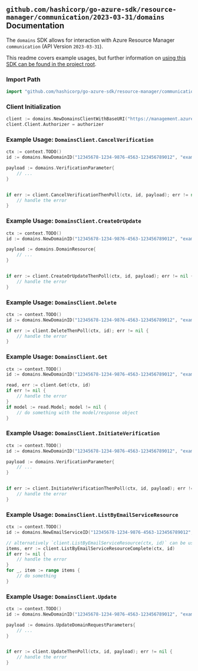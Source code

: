 
## `github.com/hashicorp/go-azure-sdk/resource-manager/communication/2023-03-31/domains` Documentation

The `domains` SDK allows for interaction with Azure Resource Manager `communication` (API Version `2023-03-31`).

This readme covers example usages, but further information on [using this SDK can be found in the project root](https://github.com/hashicorp/go-azure-sdk/tree/main/docs).

### Import Path

```go
import "github.com/hashicorp/go-azure-sdk/resource-manager/communication/2023-03-31/domains"
```


### Client Initialization

```go
client := domains.NewDomainsClientWithBaseURI("https://management.azure.com")
client.Client.Authorizer = authorizer
```


### Example Usage: `DomainsClient.CancelVerification`

```go
ctx := context.TODO()
id := domains.NewDomainID("12345678-1234-9876-4563-123456789012", "example-resource-group", "emailServiceValue", "domainValue")

payload := domains.VerificationParameter{
	// ...
}


if err := client.CancelVerificationThenPoll(ctx, id, payload); err != nil {
	// handle the error
}
```


### Example Usage: `DomainsClient.CreateOrUpdate`

```go
ctx := context.TODO()
id := domains.NewDomainID("12345678-1234-9876-4563-123456789012", "example-resource-group", "emailServiceValue", "domainValue")

payload := domains.DomainResource{
	// ...
}


if err := client.CreateOrUpdateThenPoll(ctx, id, payload); err != nil {
	// handle the error
}
```


### Example Usage: `DomainsClient.Delete`

```go
ctx := context.TODO()
id := domains.NewDomainID("12345678-1234-9876-4563-123456789012", "example-resource-group", "emailServiceValue", "domainValue")

if err := client.DeleteThenPoll(ctx, id); err != nil {
	// handle the error
}
```


### Example Usage: `DomainsClient.Get`

```go
ctx := context.TODO()
id := domains.NewDomainID("12345678-1234-9876-4563-123456789012", "example-resource-group", "emailServiceValue", "domainValue")

read, err := client.Get(ctx, id)
if err != nil {
	// handle the error
}
if model := read.Model; model != nil {
	// do something with the model/response object
}
```


### Example Usage: `DomainsClient.InitiateVerification`

```go
ctx := context.TODO()
id := domains.NewDomainID("12345678-1234-9876-4563-123456789012", "example-resource-group", "emailServiceValue", "domainValue")

payload := domains.VerificationParameter{
	// ...
}


if err := client.InitiateVerificationThenPoll(ctx, id, payload); err != nil {
	// handle the error
}
```


### Example Usage: `DomainsClient.ListByEmailServiceResource`

```go
ctx := context.TODO()
id := domains.NewEmailServiceID("12345678-1234-9876-4563-123456789012", "example-resource-group", "emailServiceValue")

// alternatively `client.ListByEmailServiceResource(ctx, id)` can be used to do batched pagination
items, err := client.ListByEmailServiceResourceComplete(ctx, id)
if err != nil {
	// handle the error
}
for _, item := range items {
	// do something
}
```


### Example Usage: `DomainsClient.Update`

```go
ctx := context.TODO()
id := domains.NewDomainID("12345678-1234-9876-4563-123456789012", "example-resource-group", "emailServiceValue", "domainValue")

payload := domains.UpdateDomainRequestParameters{
	// ...
}


if err := client.UpdateThenPoll(ctx, id, payload); err != nil {
	// handle the error
}
```
